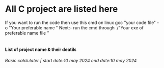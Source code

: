 <h1>All C project are listed here </h1>

If you want to run the code then use this cmd on linux gcc "your code file" -o "Your preferable name "
Next:- run the cmd through ./"Your exe of preferable name file "<br>
<br><h4>List of project name & their deatils </h4>
<h6>Basic calclulater | start date:10 may 2024 end date:10 may 2024</h6>
